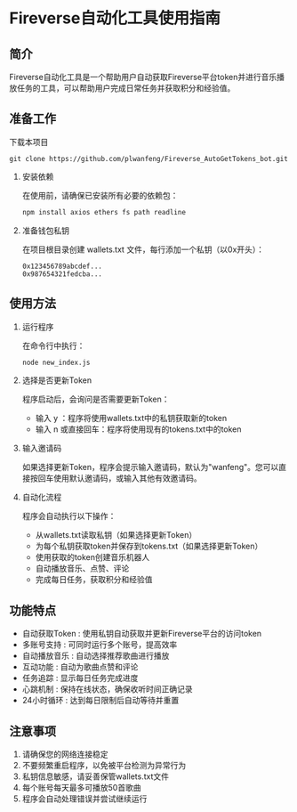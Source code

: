 # Fireverse自动化工具使用指南
## 简介
Fireverse自动化工具是一个帮助用户自动获取Fireverse平台token并进行音乐播放任务的工具，可以帮助用户完成日常任务并获取积分和经验值。

## 准备工作
下载本项目

```
git clone https://github.com/plwanfeng/Fireverse_AutoGetTokens_bot.git
```

1. 安装依赖
   
   在使用前，请确保已安装所有必要的依赖包：
   
   ```bash
   npm install axios ethers fs path readline
    ```
2. 准备钱包私钥
   
   在项目根目录创建 wallets.txt 文件，每行添加一个私钥（以0x开头）：
   
   ```plaintext
   0x123456789abcdef...
   0x987654321fedcba...
    ```
## 使用方法
1. 运行程序
   
   在命令行中执行：
   
   ```bash
   node new_index.js
    ```
2. 选择是否更新Token
   
   程序启动后，会询问是否需要更新Token：
   
   - 输入 y ：程序将使用wallets.txt中的私钥获取新的token
   - 输入 n 或直接回车：程序将使用现有的tokens.txt中的token
3. 输入邀请码
   
   如果选择更新Token，程序会提示输入邀请码，默认为"wanfeng"。您可以直接按回车使用默认邀请码，或输入其他有效邀请码。
4. 自动化流程
   
   程序会自动执行以下操作：
   
   - 从wallets.txt读取私钥（如果选择更新Token）
   - 为每个私钥获取token并保存到tokens.txt（如果选择更新Token）
   - 使用获取的token创建音乐机器人
   - 自动播放音乐、点赞、评论
   - 完成每日任务，获取积分和经验值
## 功能特点
- 自动获取Token : 使用私钥自动获取并更新Fireverse平台的访问token
- 多账号支持 : 可同时运行多个账号，提高效率
- 自动播放音乐 : 自动选择推荐歌曲进行播放
- 互动功能 : 自动为歌曲点赞和评论
- 任务追踪 : 显示每日任务完成进度
- 心跳机制 : 保持在线状态，确保收听时间正确记录
- 24小时循环 : 达到每日限制后自动等待并重置
## 注意事项
1. 请确保您的网络连接稳定
2. 不要频繁重启程序，以免被平台检测为异常行为
3. 私钥信息敏感，请妥善保管wallets.txt文件
4. 每个账号每天最多可播放50首歌曲
5. 程序会自动处理错误并尝试继续运行
